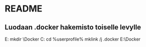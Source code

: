 # README

## Luodaan .docker hakemisto toiselle levylle
E:
mkdir \Docker
C:
cd %userprofile%
mklink /j .docker E:\Docker
